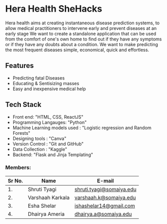 # Hera Health SheHacks

Hera health aims at creating instantaneous disease prediction systems, to allow medical practitioners to intervene early and prevent diseases at an early stage
We want to create a standalone application that can be used from the comfort of one's own home to find out if they have any symptoms or if they have any doubts about a condition. We want to make predicting the most frequent diseases simple, economical, quick and effortless.

## Features
* Predicting fatal Diseases
* Educating & Sentisizing masses
* Easy and inexpensive medical help

## Tech Stack
* Front end: "HTML, CSS, ReactJS"
* Programming Langauges: "Python"
* Machine Learning models used :  "Logistic regression and Random Forests"
* Designing tools : "Canva"
* Version Control : "Git and GitHub"
* Data Collection : "Kaggle"
* Backend: "Flask and Jinja Templating"

### Members:
| Sr No. | Name               | E-mail                       | 
| -------| -------------------| -----------------------------|
| 1.     | Shruti Tyagi       | shruti.tyagi@somaiya.edu     | 
| 2.     | Varshaah Karkala   | varshaah.k@somaiya.edu       | 
| 3.     | Esha Shelar        | ishashelar14@gmail.com       | 
| 4.     | Dhairya Ameria     | dhairya.a@somaiya.edu        | 

